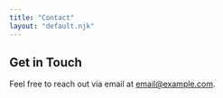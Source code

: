 ```yaml
---
title: "Contact"
layout: "default.njk"
---
```


## Get in Touch

Feel free to reach out via email at [email@example.com](mailto:email@example.com).
